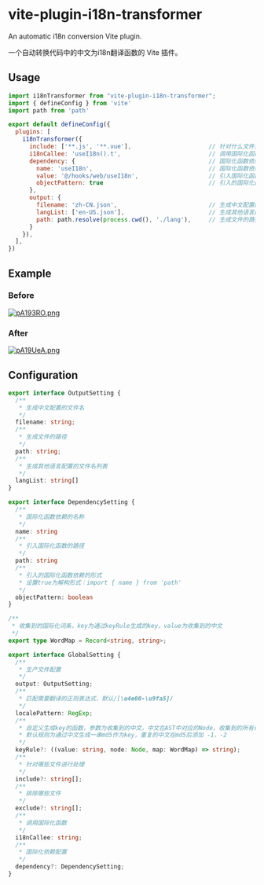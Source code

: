 # vite-plugin-i18n-transformer

An automatic i18n conversion Vite plugin.

一个自动转换代码中的中文为i18n翻译函数的 Vite 插件。

## Usage

```js
import i18nTransformer from "vite-plugin-i18n-transformer";
import { defineConfig } from 'vite'
import path from 'path'

export default defineConfig({
  plugins: [
    i18nTransformer({
      include: ['**.js', '**.vue'],                      // 针对什么文件进行国际化
      i18nCallee: 'useI18n().t',                         // 调用国际化函数
      dependency: {                                      // 国际化函数依赖引入配置
        name: 'useI18n',                                 // 国际化函数依赖的名称
        value: '@/hooks/web/useI18n',                    // 引入国际化函数的路径
        objectPattern: true                              // 引入的国际化函数依赖的形式。true为解构形式：import { name } from 'xxx'
      },
      output: {
        filename: 'zh-CN.json',                          // 生成中文配置的文件名
        langList: ['en-US.json'],                        // 生成其他语言配置的文件名列表
        path: path.resolve(process.cwd(), './lang'),     // 生成文件的路径
      }
    }),
  ],
})
```

## Example

### Before

[![pA193RO.png](https://s21.ax1x.com/2024/09/28/pA193RO.png)](https://imgse.com/i/pA193RO)

### After

[![pA19UeA.png](https://s21.ax1x.com/2024/09/28/pA19UeA.png)](https://imgse.com/i/pA19UeA)

## Configuration

```ts
export interface OutputSetting {
  /**
   * 生成中文配置的文件名
   */
  filename: string;
  /**
   * 生成文件的路径
   */
  path: string;
  /**
   * 生成其他语言配置的文件名列表
   */
  langList: string[]
}

export interface DependencySetting {
  /**
   * 国际化函数依赖的名称
   */
  name: string
  /**
   * 引入国际化函数的路径
   */
  path: string
  /**
   * 引入的国际化函数依赖的形式
   * 设置true为解构形式：import { name } from 'path'
   */
  objectPattern: boolean
}

/**
 * 收集到的国际化词条，key为通过keyRule生成的key，value为收集到的中文
 */
export type WordMap = Record<string, string>;

export interface GlobalSetting {
  /**
   * 生产文件配置
   */
  output: OutputSetting;
  /**
   * 匹配需要翻译的正则表达式，默认/[\u4e00-\u9fa5]/
   */
  localePattern: RegExp;
  /**
   * 自定义生成key的函数，参数为收集到的中文，中文在AST中对应的Node，收集到的所有词条配置
   * 默认规则为通过中文生成一串md5作为key，重复的中文在md5后添加 -1，-2
   */
  keyRule?: ((value: string, node: Node, map: WordMap) => string);
  /**
   * 针对哪些文件进行处理
   */
  include?: string[];
  /**
   * 排除哪些文件
   */
  exclude?: string[];
  /**
   * 调用国际化函数
   */
  i18nCallee: string;
  /**
   * 国际化依赖配置
   */
  dependency?: DependencySetting;
}
```
